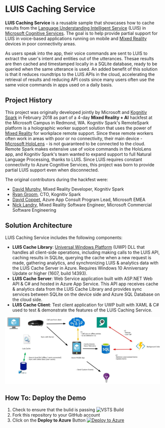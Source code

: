 # LUIS Caching Service

**LUIS Caching Service** is a reusable sample that showcases how to cache results from the [Language Understanding Intelligent Service](https://www.luis.ai/home) (LUIS) in [Microsoft Cognitive Services](https://azure.microsoft.com/services/cognitive-services/). The goal is to help provide partial support for LUIS in voice-based applications running on mobile and [Mixed Reality](https://developer.microsoft.com/en-us/windows/mixed-reality/mixed_reality) devices in poor connectivity areas.

As users speak into the app, their voice commands are sent to LUIS to extract the user's intent and entities out of the utterances. Thesae results are then cached and timestamped locally in a SQLite database, ready to be queried when the same utterance is used. An added benefit of this solution is that it reduces roundtrips to the LUIS APIs in the cloud, accelerating the retrieval of results and reducing API costs since many users often use the same voice commands in apps used on a daily basis.

## Project History

This project was originally developed jointly by Microsoft and [Kognitiv Spark](http://kognitivspark.com/) in February 2018 as part of a 4-day **Mixed Reality + AI** hackfest at the Microsoft Campus in Redmond, WA. Kognitiv Spark's RemoteSpark platform is a holographic worker support solution that uses the power of [Mixed Reality](https://developer.microsoft.com/en-us/windows/mixed-reality/mixed_reality) for workplace remote support. Since these remote workers often work in areas with poor or no connectivity, their main device - [Microsoft HoloLens](https://www.microsoft.com/hololens) - is not guaranteed to be connected to the cloud. Remote Spark makes extensive use of voice commands in the HoloLens app, and Kognitiv Spark's team wanted to expand support to full Natural Language Processing, thanks to LUIS. Since LUIS requires constant connectivity to Azure Cognitive Services, this project was born to provide partial LUIS support even when disconnected.

The original contributors during the hackfest were:

* [David Murphy](https://github.com/davejmurphy), Mixed Reality Developer, Kognitiv Spark
* [Ryan Groom](https://twitter.com/ryangroom), CTO, Kognitiv Spark
* [David Coppet](https://twitter.com/davidcoppet), Azure App Consult Program Lead, Microsoft EMEA
* [Nick Landry](https://github.com/ActiveNick), Mixed Reality Software Engineer, Microsoft Commercial Software Engineering

## Solution Architecture

LUIS Caching Service includes the following components:

* **LUIS Cache Library**: [Universal Windows Platform](https://docs.microsoft.com/windows/uwp/) (UWP) DLL that handles all client-side operations, including making calls to the LUIS API, caching results in SQLite, querying the cache when a new request is made, gathering analytics, and synchronizing LUIS & analytics data with the LUIS Cache Server in Azure. Requires Windows 10 Anniversary Update or higher (1607, build 14393). 
* **LUIS Cache Server**: Web Service application built with ASP.NET Web API & C# and hosted in Azure App Service. This API app receives cache & analytics data from the LUIS Cache Library and provides sync services between SQLite on the device side and Azure SQL Database on the cloud side.
* **LUIS Cache Client**: Test client application for UWP built with XAML & C# used to test & demonstrate the features of the LUIS Caching Service. 

![Solution Architecture](LuisCacheServiceDiagram.jpg)


## How To: Deploy the Demo

1. Check to ensure that the bulid is passing 
    ![VSTS Build]()
1. Fork this repository to your GitHub account 
1. Click on the **Deploy to Azure** Button
    [![Deploy to Azure](http://azuredeploy.net/deploybutton.png)](https://portal.azure.com/#create/Microsoft.Template/uri/https%3A%2F%2Fraw.githubusercontent.com%2Fdacoppet%2Fmixedreality-azure-samples%2Fluis-cachingservice%2Fazuredeploy.json)